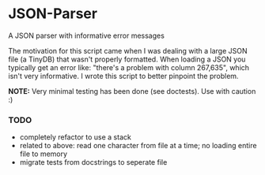 # JSON-Parser
A JSON parser with informative error messages

The motivation for this script came when I was dealing with a large JSON file (a TinyDB) that wasn't properly formatted. When loading a JSON you typically get an error like: "there's a problem with column 267,635", which isn't very informative. I wrote this script to better pinpoint the problem.

**NOTE:** Very minimal testing has been done (see doctests). Use with caution :)

<breadcrumb/>

### TODO
* completely refactor to use a stack
* related to above: read one character from file at a time; no loading entire file to memory
* migrate tests from docstrings to seperate file
